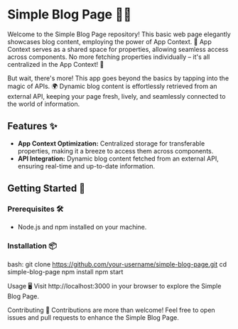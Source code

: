# Simple Blog Page 📝🌐

Welcome to the Simple Blog Page repository! This basic web page elegantly showcases blog content, employing the power of App Context. 🚀 App Context serves as a shared space for properties, allowing seamless access across components. No more fetching properties individually – it's all centralized in the App Context! 🔄

But wait, there's more! This app goes beyond the basics by tapping into the magic of APIs. 🌍 Dynamic blog content is effortlessly retrieved from an external API, keeping your page fresh, lively, and seamlessly connected to the world of information.

## Features ✨

- **App Context Optimization:** Centralized storage for transferable properties, making it a breeze to access them across components.
- **API Integration:** Dynamic blog content fetched from an external API, ensuring real-time and up-to-date information.

## Getting Started 🚀

### Prerequisites 🛠️

- Node.js and npm installed on your machine.

### Installation 📦

   bash:
git clone https://github.com/your-username/simple-blog-page.git
cd simple-blog-page
npm install
npm start


Usage 🖥️
Visit http://localhost:3000 in your browser to explore the Simple Blog Page.

Contributing 🤝
Contributions are more than welcome! Feel free to open issues and pull requests to enhance the Simple Blog Page.



